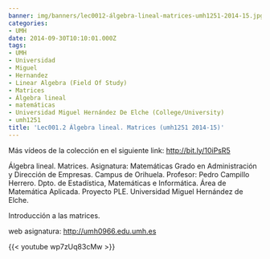 ```yaml
---
banner: img/banners/lec0012-álgebra-lineal-matrices-umh1251-2014-15.jpg
categories:
- UMH
date: 2014-09-30T10:10:01.000Z
tags:
- UMH
- Universidad
- Miguel
- Hernandez
- Linear Algebra (Field Of Study)
- Matrices
- Álgebra lineal
- matemáticas
- Universidad Miguel Hernández De Elche (College/University)
- umh1251
title: 'Lec001.2 Álgebra lineal. Matrices (umh1251 2014-15)'
---
```


Más vídeos de la colección en el siguiente link: http://bit.ly/10iPsR5

Álgebra lineal. Matrices.
Asignatura: Matemáticas
Grado en Administración y Dirección de Empresas. Campus de Orihuela.
Profesor: Pedro Campillo Herrero.
Dpto. de  Estadística, Matemáticas e Informática.
Área de Matemática Aplicada. 
Proyecto PLE. Universidad Miguel Hernández de Elche.

Introducción a las matrices.

web asignatura: http://umh0966.edu.umh.es

{{< youtube wp7zUq83cMw >}}
